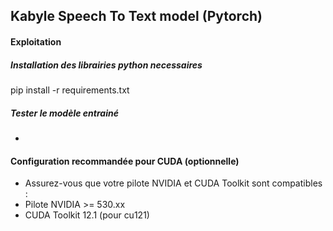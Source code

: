 ## Kabyle Speech To Text model (Pytorch)



#### Exploitation

##### Installation des librairies python necessaires
pip install -r requirements.txt

##### Tester le modèle entrainé
- 




#### Configuration recommandée pour CUDA (optionnelle)
- Assurez-vous que votre pilote NVIDIA et CUDA Toolkit sont compatibles :
- Pilote NVIDIA >= 530.xx
- CUDA Toolkit 12.1 (pour cu121)
